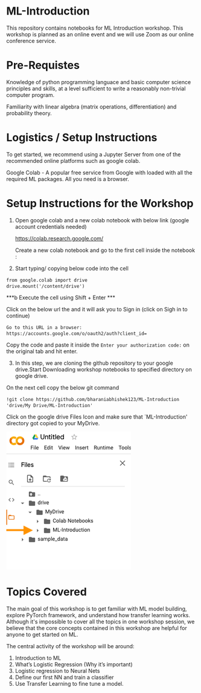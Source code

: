 # ML-Introduction
This repository contains notebooks for ML Introduction workshop. This workshop is planned as an online event and we will use Zoom as our online conference service.

# Pre-Requistes

Knowledge of python programming languace and basic computer science principles and skills, at a level sufficient to write a reasonably non-trivial computer program. 

Familiarity with linear algebra (matrix operations, differentiation) and probability theory.


# Logistics / Setup Instructions

To get started, we recommend using a Jupyter Server from one of the recommended online platforms such as google colab. 

Google Colab - A popular free service from Google with loaded with all the required ML packages. All you need is a browser.


# Setup Instructions for the Workshop 
1.  Open google colab and a new colab notebook with below link (google account credentials needed)

    https://colab.research.google.com/

    Create a new colab notebook and go to the first cell inside the notebook :



2. Start typing/ copying below code into the cell

```
from google.colab import drive
drive.mount('/content/drive')
```

***b Execute the cell using Shift + Enter ***

Click on the below url the and it will ask you to Sign in (click on Sigh in to continue) 

```
Go to this URL in a browser: https://accounts.google.com/o/oauth2/auth?client_id=
```

Copy the code and paste it inside the `Enter your authorization code:` on the original tab and hit enter.


3. In this step, we are cloning the github repository to your google drive.Start Downloading workshop notebooks to specified directory on google drive.

On the next cell copy the below git command 

```
!git clone https://github.com/bharaniabhishek123/ML-Introduction 'drive/My Drive/ML-Introduction'

```
Click on the google drive Files Icon and make sure that `ML-Introduction' directory got copied to your MyDrive.

![Screenshot](Images/gdrive_after_clone.png)



# Topics Covered
The main goal of this workshop is to get familiar with ML model building, explore PyTorch framework, and understand how transfer learning works. Although it's impossible to cover all the topics in one workshop session, we believe that the core concepts contained in this workshop are helpful for anyone to get started on ML.


The central activity of the workshop will be around:

1. Introduction to ML
2. What’s Logistic Regression (Why it’s important) 
3. Logistic regression to Neural Nets
4. Define our first NN and train a classifier
5. Use Transfer Learning to fine tune a model. 
